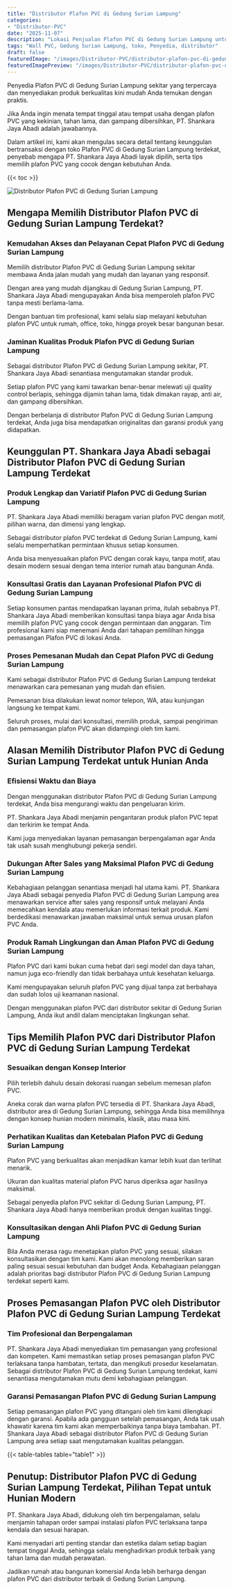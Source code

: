 ```yaml
---
title: "Distributor Plafon PVC di Gedung Surian Lampung"
categories:
- "Distributor-PVC"
date: "2025-11-07"
description: "Lokasi Penjualan Plafon PVC di Gedung Surian Lampung untuk hunian, kantor, dan toko. Produk unggulan, beragam motif, pilihan warna elegan, dengan jasa penempatan ditangani oleh tim ahli serta jaminan resmi!|Jasa distribusi Plafon PVC di Gedung Surian Lampung untuk keperluan hunian, kantor, maupun ritel, dengan produk unggulan dan instalasi oleh tenaga ahli ahli serta garansi resmi.|Pilihan Plafon PVC di Gedung Surian Lampung yang andal untuk tempat tinggal, kantor, dan ritel, dengan material berkualitas dan instalasi dikerjakan oleh tenaga ahli ahli dan kepastian resmi.|Penyediaan Plafon PVC di Gedung Surian Lampung untuk hunian, office, dan toko, dengan panel terbaik dan penempatan oleh tenaga ahli profesional, lengkap beserta kepastian resmi.}"
tags: "Wall PVC, Gedung Surian Lampung, toko, Penyedia, distributor"
draft: false
featuredImage: "/images/Distributor-PVC/distributor-plafon-pvc-di-gedung-surian-lampung.png"
featuredImagePreview: "/images/Distributor-PVC/distributor-plafon-pvc-di-gedung-surian-lampung.png"
---
```


Penyedia Plafon PVC di Gedung Surian Lampung sekitar yang terpercaya dan menyediakan produk berkualitas kini mudah Anda temukan dengan praktis.

Jika Anda ingin menata tempat tinggal atau tempat usaha dengan plafon PVC yang kekinian, tahan lama, dan gampang dibersihkan, PT. Shankara Jaya Abadi adalah jawabannya.

Dalam artikel ini, kami akan mengulas secara detail tentang keunggulan bertransaksi dengan toko Plafon PVC di Gedung Surian Lampung terdekat, penyebab mengapa PT. Shankara Jaya Abadi layak dipilih, serta tips memilih plafon PVC yang cocok dengan kebutuhan Anda.

{{< toc >}}

![Distributor Plafon PVC di Gedung Surian Lampung](/images/Distributor-PVC/Distributor-Plafon-PVC-di-Gedung-Surian-Lampung.png)

## Mengapa Memilih Distributor Plafon PVC di Gedung Surian Lampung Terdekat?

### Kemudahan Akses dan Pelayanan Cepat Plafon PVC di Gedung Surian Lampung

Memilih distributor Plafon PVC di Gedung Surian Lampung sekitar membawa Anda jalan mudah yang mudah dan layanan yang responsif.

Dengan area yang mudah dijangkau di Gedung Surian Lampung, PT. Shankara Jaya Abadi mengupayakan Anda bisa memperoleh plafon PVC tanpa mesti berlama-lama.

Dengan bantuan tim profesional, kami selalu siap melayani kebutuhan plafon PVC untuk rumah, office, toko, hingga proyek besar bangunan besar.

### Jaminan Kualitas Produk Plafon PVC di Gedung Surian Lampung

Sebagai distributor Plafon PVC di Gedung Surian Lampung sekitar, PT. Shankara Jaya Abadi senantiasa mengutamakan standar produk.

Setiap plafon PVC yang kami tawarkan benar-benar melewati uji quality control berlapis, sehingga dijamin tahan lama, tidak dimakan rayap, anti air, dan gampang dibersihkan.

Dengan berbelanja di distributor Plafon PVC di Gedung Surian Lampung terdekat, Anda juga bisa mendapatkan originalitas dan garansi produk yang didapatkan.

## Keunggulan PT. Shankara Jaya Abadi sebagai Distributor Plafon PVC di Gedung Surian Lampung Terdekat

### Produk Lengkap dan Variatif Plafon PVC di Gedung Surian Lampung

PT. Shankara Jaya Abadi memiliki beragam varian plafon PVC dengan motif, pilihan warna, dan dimensi yang lengkap.

Sebagai distributor plafon PVC terdekat di Gedung Surian Lampung, kami selalu memperhatikan permintaan khusus setiap konsumen.

Anda bisa menyesuaikan plafon PVC dengan corak kayu, tanpa motif, atau desain modern sesuai dengan tema interior rumah atau bangunan Anda.

### Konsultasi Gratis dan Layanan Profesional Plafon PVC di Gedung Surian Lampung

Setiap konsumen pantas mendapatkan layanan prima, itulah sebabnya PT. Shankara Jaya Abadi memberikan konsultasi tanpa biaya agar Anda bisa memilih plafon PVC yang cocok dengan permintaan dan anggaran. Tim profesional kami siap menemani Anda dari tahapan pemilihan hingga pemasangan Plafon PVC di lokasi Anda.

### Proses Pemesanan Mudah dan Cepat Plafon PVC di Gedung Surian Lampung

Kami sebagai distributor Plafon PVC di Gedung Surian Lampung terdekat menawarkan cara pemesanan yang mudah dan efisien.

Pemesanan bisa dilakukan lewat nomor telepon, WA, atau kunjungan langsung ke tempat kami.

Seluruh proses, mulai dari konsultasi, memilih produk, sampai pengiriman dan pemasangan plafon PVC akan didampingi oleh tim kami.

## Alasan Memilih Distributor Plafon PVC di Gedung Surian Lampung Terdekat untuk Hunian Anda

### Efisiensi Waktu dan Biaya

Dengan menggunakan distributor Plafon PVC di Gedung Surian Lampung terdekat, Anda bisa mengurangi waktu dan pengeluaran kirim.

PT. Shankara Jaya Abadi menjamin pengantaran produk plafon PVC tepat dan terkirim ke tempat Anda.

Kami juga menyediakan layanan pemasangan berpengalaman agar Anda tak usah susah menghubungi pekerja sendiri.

### Dukungan After Sales yang Maksimal Plafon PVC di Gedung Surian Lampung

Kebahagiaan pelanggan senantiasa menjadi hal utama kami. PT. Shankara Jaya Abadi sebagai penyedia Plafon PVC di Gedung Surian Lampung area menawarkan service after sales yang responsif untuk melayani Anda memecahkan kendala atau memerlukan informasi terkait produk. Kami berdedikasi menawarkan jawaban maksimal untuk semua urusan plafon PVC Anda.

### Produk Ramah Lingkungan dan Aman Plafon PVC di Gedung Surian Lampung

Plafon PVC dari kami bukan cuma hebat dari segi model dan daya tahan, namun juga eco-friendly dan tidak berbahaya untuk kesehatan keluarga.

Kami mengupayakan seluruh plafon PVC yang dijual tanpa zat berbahaya dan sudah lolos uji keamanan nasional.

Dengan menggunakan plafon PVC dari distributor sekitar di Gedung Surian Lampung, Anda ikut andil dalam menciptakan lingkungan sehat.

## Tips Memilih Plafon PVC dari Distributor Plafon PVC di Gedung Surian Lampung Terdekat

### Sesuaikan dengan Konsep Interior

Pilih terlebih dahulu desain dekorasi ruangan sebelum memesan plafon PVC.

Aneka corak dan warna plafon PVC tersedia di PT. Shankara Jaya Abadi, distributor area di Gedung Surian Lampung, sehingga Anda bisa memilihnya dengan konsep hunian modern minimalis, klasik, atau masa kini.

### Perhatikan Kualitas dan Ketebalan Plafon PVC di Gedung Surian Lampung

Plafon PVC yang berkualitas akan menjadikan kamar lebih kuat dan terlihat menarik.

Ukuran dan kualitas material plafon PVC harus diperiksa agar hasilnya maksimal.

Sebagai penyedia plafon PVC sekitar di Gedung Surian Lampung, PT. Shankara Jaya Abadi hanya memberikan produk dengan kualitas tinggi.

### Konsultasikan dengan Ahli Plafon PVC di Gedung Surian Lampung

Bila Anda merasa ragu menetapkan plafon PVC yang sesuai, silakan konsultasikan dengan tim kami. Kami akan menolong memberikan saran paling sesuai sesuai kebutuhan dan budget Anda. Kebahagiaan pelanggan adalah prioritas bagi distributor Plafon PVC di Gedung Surian Lampung terdekat seperti kami.

## Proses Pemasangan Plafon PVC oleh Distributor Plafon PVC di Gedung Surian Lampung Terdekat

### Tim Profesional dan Berpengalaman

PT. Shankara Jaya Abadi menyediakan tim pemasangan yang profesional dan kompeten. Kami memastikan setiap proses pemasangan plafon PVC terlaksana tanpa hambatan, tertata, dan mengikuti prosedur keselamatan. Sebagai distributor Plafon PVC di Gedung Surian Lampung terdekat, kami senantiasa mengutamakan mutu demi kebahagiaan pelanggan.

### Garansi Pemasangan Plafon PVC di Gedung Surian Lampung

Setiap pemasangan plafon PVC yang ditangani oleh tim kami dilengkapi dengan garansi. Apabila ada gangguan setelah pemasangan, Anda tak usah khawatir karena tim kami akan memperbaikinya tanpa biaya tambahan. PT. Shankara Jaya Abadi sebagai distributor Plafon PVC di Gedung Surian Lampung area setiap saat mengutamakan kualitas pelanggan.

{{< table-tables table="table1" >}}

## Penutup: Distributor Plafon PVC di Gedung Surian Lampung Terdekat, Pilihan Tepat untuk Hunian Modern

PT. Shankara Jaya Abadi, didukung oleh tim berpengalaman, selalu menjamin tahapan order sampai instalasi plafon PVC terlaksana tanpa kendala dan sesuai harapan.

Kami menyadari arti penting standar dan estetika dalam setiap bagian tempat tinggal Anda, sehingga selalu menghadirkan produk terbaik yang tahan lama dan mudah perawatan.

Jadikan rumah atau bangunan komersial Anda lebih berharga dengan plafon PVC dari distributor terbaik di Gedung Surian Lampung.
